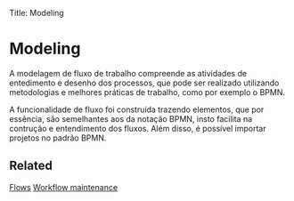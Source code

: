 Title: Modeling

# Modeling

A modelagem de fluxo de trabalho compreende as atividades de entedimento e desenho dos processos, que pode ser realizado utilizando metodologias e melhores práticas de trabalho, como por exemplo o BPMN. 

A funcionalidade de fluxo foi construída trazendo elementos, que por essência, são semelhantes aos da notação BPMN, insto facilita na contrução e entendimento dos fluxos. Além disso, é possível importar projetos no padrão BPMN.

## Related

[Flows][1]
[Workflow maintenance][2]

[1]:/en-us/citsmart-esp-8/platform-administration/flow-maintenance/flows.html
[2]:/en-us/citsmart-esp-8/platform-administration/flow-maintenance/workflow.maintenance.html